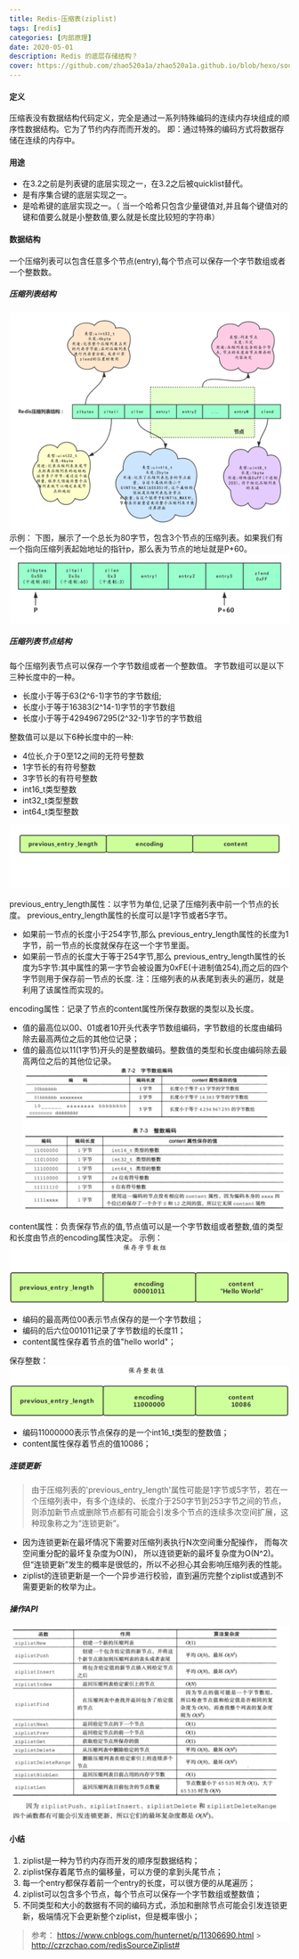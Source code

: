 ```yaml
---
title: Redis-压缩表(ziplist)
tags: [redis]
categories: [内部原理]
date: 2020-05-01
description: Redis 的底层存储结构？
cover: https://github.com/zhao520a1a/zhao520a1a.github.io/blob/hexo/source/cover/Redis-ziplist.jpg?raw=true
---
```


#### 定义

压缩表没有数据结构代码定义，完全是通过一系列特殊编码的连续内存块组成的顺序性数据结构。它为了节约内存而而开发的。
即：通过特殊的编码方式将数据存储在连续的内存中。

#### 用途

- 在3.2之前是列表键的底层实现之一，在3.2之后被quicklist替代。
- 是有序集合键的底层实现之一。
- 是哈希键的底层实现之一。（ 当一个哈希只包含少量键值对,并且每个键值对的键和值要么就是小整数值,要么就是长度比较短的字符串）

#### 数据结构

一个压缩列表可以包含任意多个节点(entry),每个节点可以保存一个字节数组或者一个整数数。

##### 压缩列表结构

 <img src="Redis-压缩表(ziplist)/ADDA7AC4-1825-4575-8FC2-D3A17A73B5C6.png" alt="img" />
示例：
下图，展示了一个总长为80字节，包含3个节点的压缩列表。如果我们有一个指向压缩列表起始地址的指针p，那么表为节点的地址就是P+60。
<img src="Redis-压缩表(ziplist)/223B660E-96BA-449E-957F-C8C06DC070CC.png" alt="img" />

##### 压缩列表节点结构

每个压缩列表节点可以保存一个字节数组或者一个整数值。
字节数组可以是以下三种长度中的一种。

- 长度小于等于63(2^6-1)字节的字节数组;
- 长度小于等于16383(2^14-1)字节的字节数组
- 长度小于等于4294967295(2^32-1)字节的字节数组

整数值可以是以下6种长度中的一种:

- 4位长,介于0至12之间的无符号整数
- 1字节长的有符号整数
- 3字节长的有符号整数
- int16_t类型整数
- int32_t类型整数
- int64_t类型整数

<img src="Redis-压缩表(ziplist)/8257C83C-3D96-4705-83B6-3440AC8899F8.png" alt="img" />

previous_entry_length属性：以字节为单位,记录了压缩列表中前一个节点的长度。 previous_entry_length属性的长度可以是1字节或者5字节。

- 如果前一节点的长度小于254字节,那么 previous_entry_length属性的长度为1字节，前一节点的长度就保存在这一个字节里面。
- 如果前一节点的长度大于等于254字节,那么 previous_entry_length属性的长度为5字节:其中属性的第一字节会被设置为0xFE(十进制值254),而之后的四个字节则用于保存前一节点的长度.
  注：压缩列表的从表尾到表头的遍历，就是利用了该属性而实现的。

encoding属性：记录了节点的content属性所保存数据的类型以及长度。

- 值的最高位以00、01或者10开头代表字节数组编码，字节数组的长度由编码除去最高两位之后的其他位记录；
- 值的最高位以11(1字节)开头的是整数编码。整数值的类型和长度由编码除去最高两位之后的其他位记录。
  <img src="Redis-压缩表(ziplist)/E50C5DA8-79B6-475F-B82C-0521382145B7.png" alt="img" />
  <img src="Redis-压缩表(ziplist)/6B681D3A-EEBF-44A8-A542-5BA1536424BF.png" alt="img" />

content属性：负责保存节点的值,节点值可以是一个字节数组或者整数,值的类型和长度由节点的encoding属性决定。
示例：
<img src="Redis-压缩表(ziplist)/6ACF8189-B76A-4A1A-A035-7DC5B4F1C4CA.png" alt="img" />

- 编码的最高两位00表示节点保存的是一个字节数组；
- 编码的后六位001011记录了字节数组的长度11；
- content属性保存着节点的值"hello world"；

保存整数：
<img src="Redis-压缩表(ziplist)/22C3F9A4-2791-42AC-8A94-CE6E4F988889.png" alt="img" />

- 编码11000000表示节点保存的是一个int16_t类型的整数值；
- content属性保存着节点的值10086；

##### 连锁更新 　　

> 由于压缩列表的'previous_entry_length'属性可能是1字节或5字节，若在一个压缩列表中，有多个连续的、长度介于250字节到253字节之间的节点，则添加新节点或删除节点都有可能会引发多个节点的连续多次空间扩展，这种现象称之为“连锁更新”。

- 因为连锁更新在最坏情况下需要对压缩列表执行N次空间重分配操作， 而每次空间重分配的最坏复杂度为O(N)， 所以连锁更新的最坏复杂度为O(N^2)。但“连锁更新”发生的概率是很低的，所以不必担心其会影响压缩列表的性能。
- ziplist的连锁更新是一个一个异步进行校验，直到遍历完整个ziplist或遇到不需要更新的枚举为止。

##### 操作API

<img src="Redis-压缩表(ziplist)/CFE0134B-D1D9-4231-9A41-80A0A3E2D50C.png" alt="img" />

#### 小结

1. ziplist是一种为节约内存而开发的顺序型数据结构；
2. ziplist保存着尾节点的偏移量，可以方便的拿到头尾节点；
3. 每一个entry都保存着前一个entry的长度，可以很方便的从尾遍历；
4. ziplist可以包含多个节点，每个节点可以保存一个字节数组或整数值；
5. 不同类型和大小的数据有不同的编码方式，添加和删除节点可能会引发连锁更新，极端情况下会更新整个ziplist，但是概率很小；

> 参考： https://www.cnblogs.com/hunternet/p/11306690.html > http://czrzchao.com/redisSourceZiplist#
